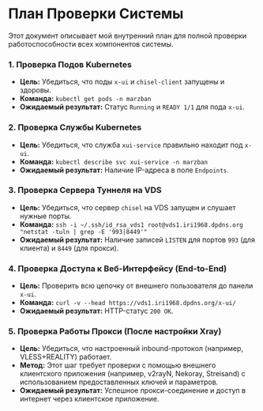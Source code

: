 # План Проверки Системы

Этот документ описывает мой внутренний план для полной проверки работоспособности всех компонентов системы.

### 1. Проверка Подов Kubernetes

*   **Цель:** Убедиться, что поды `x-ui` и `chisel-client` запущены и здоровы.
*   **Команда:** `kubectl get pods -n marzban`
*   **Ожидаемый результат:** Статус `Running` и `READY 1/1` для пода `x-ui`.

### 2. Проверка Службы Kubernetes

*   **Цель:** Убедиться, что служба `xui-service` правильно находит под `x-ui`.
*   **Команда:** `kubectl describe svc xui-service -n marzban`
*   **Ожидаемый результат:** Наличие IP-адреса в поле `Endpoints`.

### 3. Проверка Сервера Туннеля на VDS

*   **Цель:** Убедиться, что сервер `chisel` на VDS запущен и слушает нужные порты.
*   **Команда:** `ssh -i ~/.ssh/id_rsa_vds1 root@vds1.iri1968.dpdns.org "netstat -tuln | grep -E '993|8449'"`
*   **Ожидаемый результат:** Наличие записей `LISTEN` для портов `993` (для клиента) и `8449` (для прокси).

### 4. Проверка Доступа к Веб-Интерфейсу (End-to-End)

*   **Цель:** Проверить всю цепочку от внешнего пользователя до панели `x-ui`.
*   **Команда:** `curl -v --head https://vds1.iri1968.dpdns.org/x-ui/`
*   **Ожидаемый результат:** HTTP-статус `200 OK`.

### 5. Проверка Работы Прокси (После настройки Xray)

*   **Цель:** Убедиться, что настроенный inbound-протокол (например, VLESS+REALITY) работает.
*   **Метод:** Этот шаг требует проверки с помощью внешнего клиентского приложения (например, v2rayN, Nekoray, Streisand) с использованием предоставленных ключей и параметров.
*   **Ожидаемый результат:** Успешное прокси-соединение и доступ в интернет через клиентское приложение.
